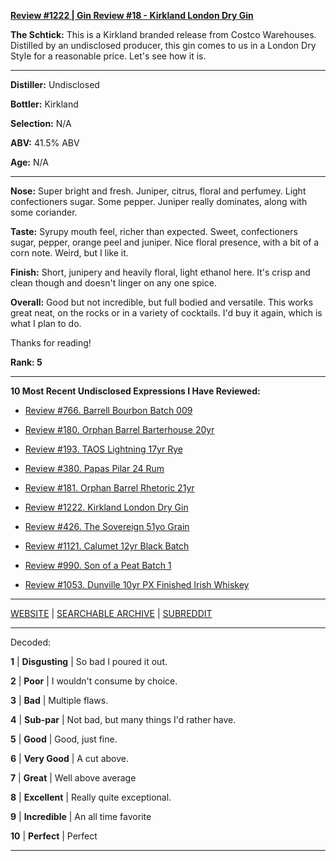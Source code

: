 
[**Review #1222 | Gin Review #18 - Kirkland London Dry Gin**]( https://t8ke.review/review-1222-kirkland-london-dry-gin)

**The Schtick:** This is a Kirkland branded release from Costco Warehouses. Distilled by an undisclosed producer, this gin comes to us in a London Dry Style for a reasonable price. Let's see how it is. 

-----

**Distiller:** Undisclosed

**Bottler:** Kirkland

**Selection:** N/A

**ABV:** 41.5% ABV

**Age:** N/A 

-----

**Nose:**  Super bright and fresh. Juniper, citrus, floral and perfumey. Light confectioners sugar. Some pepper. Juniper really dominates, along with some coriander. 

**Taste:** Syrupy mouth feel, richer than expected. Sweet, confectioners sugar, pepper, orange peel and juniper. Nice floral presence, with a bit of a corn note. Weird, but I like it. 

**Finish:** Short, junipery and heavily floral, light ethanol here. It's crisp and clean though and doesn't linger on any one spice. 

**Overall:** Good but not incredible, but full bodied and versatile. This works great neat, on the rocks or in a variety of cocktails. I'd buy it again, which is what I plan to do. 

Thanks for reading!

**Rank: 5**

----- 

**10 Most Recent Undisclosed Expressions I Have Reviewed:** 

- [Review #766. Barrell Bourbon Batch 009]( https://t8ke.review/review-766-barrell-bourbon-batch-009/) 

- [Review #180. Orphan Barrel Barterhouse 20yr]( https://t8ke.review/review-180-orphan-barrel-barterhouse-20yr-re-review/) 

- [Review #193. TAOS Lightning 17yr Rye]( https://t8ke.review/review-193-cerain-st-vain-lightning-kl-17yr-rye/) 

- [Review #380. Papas Pilar 24 Rum]( https://t8ke.review/review-380-papas-pilar-24/) 

- [Review #181. Orphan Barrel Rhetoric 21yr]( https://t8ke.review/review-181-orphan-barrel-rhetoric-21yr-re-review/) 

- [Review #1222. Kirkland London Dry Gin]( https://t8ke.review/review-1222-kirkland-london-dry-gin) 

- [Review #426. The Sovereign 51yo Grain]( https://t8ke.review/review-426-sovereign51grain/) 

- [Review #1121. Calumet 12yr Black Batch]( https://t8ke.review/review-1121-calumet-12yr-black-batch-single-rack-bourbon/) 

- [Review #990. Son of a Peat Batch 1]( https://t8ke.review/review-990-son-of-a-peat-batch-1/) 

- [Review #1053. Dunville 10yr PX Finished Irish Whiskey]( https://t8ke.review/review-1053-dunville-10yr-px-finished-irish-whiskey/) 

-----

[WEBSITE](https://t8ke.review) | [SEARCHABLE ARCHIVE](https://t8ke.review/review-archive/) | [SUBREDDIT](https://reddit.com/r/t8kereviews)

-----

Decoded:

**1** | **Disgusting** | So bad I poured it out.

**2** | **Poor** | I wouldn't consume by choice.

**3** | **Bad** | Multiple flaws.

**4** | **Sub-par** | Not bad, but many things I'd rather have.

**5** | **Good** | Good, just fine.

**6** | **Very Good** | A cut above.

**7** | **Great** | Well above average

**8** | **Excellent** | Really quite exceptional.

**9** | **Incredible** | An all time favorite

**10** | **Perfect** | Perfect

----

